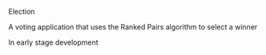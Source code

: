 Election

A voting application that uses the Ranked Pairs algorithm to select a winner

In early stage development

